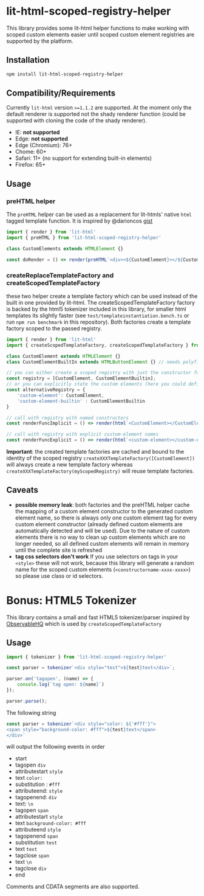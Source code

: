 # lit-html-scoped-registry-helper
This library provides some lit-html helper functions to make working with scoped custom elements easier until scoped custom element registries are supported by the platform.

## Installation
```bash
npm install lit-html-scoped-registry-helper
```

## Compatibility/Requirements
Currently `lit-html` version `>=1.1.2` are supported. At the moment only the default renderer is supported not the shady renderer function (could be supported with cloning the code of the shady renderer).

* IE: **not supported**
* Edge: **not supported**
* Edge (Chromium): 76+
* Chome: 60+
* Safari: 11+ (no support for extending built-in elements)
* Firefox: 65+

## Usage
### preHTML helper
The `preHTML` helper can be used as a replacement for lit-htmls' native `html` tagged template function. It is inspired by @darioncos [gist](https://gist.github.com/darionco/823817008596bb7a518821e7b8201478)
```javascript
import { render } from 'lit-html'
import { preHTML } from 'lit-html-scoped-registry-helper'

class CustomElements extends HTMLElement {}

const doRender = () => render(preHTML`<div><${CustomElement}></${CustomElement}></div>`, document.body);
```

### createReplaceTemplateFactory and createScopedTemplateFactory
these two helper create a template factory which can be used instead of the built in one provided by lit-html. The createScopedTemplateFactory factory is backed by the html5 tokenizer included in this library, for smaller html templates its slightly faster (see `test/templateinstantiation.bench.ts` or run `npm run benchmark` in this repository). Both factories create a template factory scoped to the passed registry.

```javascript
import { render } from 'lit-html'
import { createScopedTemplateFactory, createScopedTemplateFactory } from 'lit-html-scoped-registry-helper'

class CustomElement extends HTMLElement {}
class CustomElementBuiltIn extends HTMLButtonElement {} // needs polyfill in safari

// you can either create a scoped registry with just the constructor functions (these must be named, no anonymous classes are supported)
const registry = [CustomElement, CustomElementBuiltin];
// or you can explicitly state the custom elements (here you could define anonymouse custom elements)
const alternativeRegistry = { 
    'custom-element': CustomElement, 
    'custom-element-builtin' : CustomElementBuiltin
}

// call with registry with named constructors
const renderFuncImplicit = () => render(html`<CustomElement></CustomElement><button is="CustomElementBuiltin"></button>`, document.body, { templateFactory: createScopedTemplateFactory(registry)}); // you can also use createReplaceTemplateFactory

// call with registry with explicit custom-element names
const renderFuncExplicit = () => render(html`<custom-element></custom-element><button is="custom-element-builtin"></button>`, document.body, { templateFactory: createScopedTemplateFactory(registry)}); // you can also use createReplaceTemplateFactory
```
**Important**: the created template factories are cached and bound to the identity of the scoped registry `createXXXTemplateFactory([CustomElement])` will always create a new template factory whereas `createXXXTemplateFactory(myScopedRegistry)` will reuse template factories.

## Caveats
* **possible memory leak**: both factories and the preHTML helper cache the mapping of a custom element constructor to the generated custom element name, so there is always only one custom element tag for every custom element constructor (already defined custom elements are automatically detected and will be used). Due to the nature of custom elements there is no way to clean up custom elements which are no longer needed, so all defined custom elements will remain in memory until the complete site is refreshed
* **tag css selectors don't work** If you use selectors on tags in your `<style>` these will not work, because this library will generate a random name for the scoped custom elements (`<constructorname-xxxx-xxxx>`) so please use class or id selectors.

# Bonus: HTML5 Tokenizer
This library contains a small and fast HTML5 tokenizer/parser inspired by [ObservableHQ](https://observablehq.com/@observablehq/htl) which is used by `createScopedTemplateFactory`

## Usage
```javascript
import { tokenizer } from 'lit-html-scoped-registry-helper'

const parser = tokenizer`<div style="test">${test}text</div>`;

parser.on('tagopen', (name) => { 
    console.log(`tag open: ${name}`)
});

parser.parse();
```

The following string 
```javascript
const parser = tokenizer`<div style="color: ${'#fff'}">
<span style="background-color: #fff">${test}text</span>
</div>`
```
will output the following events in order
* start
* tagopen `div`
* attributestart `style`
* text `color: `
* substitution : `#fff`
* attributeend: `style`
* tagopenend: `div`
* text: `\n `
* tagopen `span`
* attributestart `style`
* text `background-color: #fff`
* attributeend `style`
* tagopenend `span`
* substitution `test`
* text `text`
* tagclose `span`
* text `\n `
* tagclose `div`
* end

Comments and CDATA segments are also supported.

